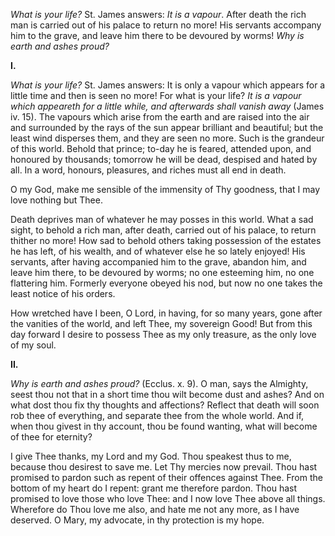 
*What is your life?* St. James answers: *It is a vapour*. After death the rich man is carried out of his palace to return no more! His servants accompany him to the grave, and leave him there to be devoured by worms! *Why is earth and ashes proud?*

**I\.**

*What is your life?* St. James answers: It is only a vapour which appears for a little time and then is seen no more! For what is your life? *It is a vapour which appeareth for a little while, and afterwards shall vanish away* (James iv. 15). The vapours which arise from the earth and are raised into the air and surrounded by the rays of the sun appear brilliant and beautiful; but the least wind disperses them, and they are seen no more. Such is the grandeur of this world. Behold that prince; to-day he is feared, attended upon, and honoured by thousands; tomorrow he will be dead, despised and hated by all. In a word, honours, pleasures, and riches must all end in death.

O my God, make me sensible of the immensity of Thy goodness, that I may love nothing but Thee.

Death deprives man of whatever he may posses in this world. What a sad sight, to behold a rich man, after death, carried out of his palace, to return thither no more! How sad to behold others taking possession of the estates he has left, of his wealth, and of whatever else he so lately enjoyed! His servants, after having accompanied him to the grave, abandon him, and leave him there, to be devoured by worms; no one esteeming him, no one flattering him. Formerly everyone obeyed his nod, but now no one takes the least notice of his orders.

How wretched have I been, O Lord, in having, for so many years, gone after the vanities of the world, and left Thee, my sovereign Good! But from this day forward I desire to possess Thee as my only treasure, as the only love of my soul.

**II\.**

*Why is earth and ashes proud?* (Ecclus. x. 9). O man, says the Almighty, seest thou not that in a short time thou wilt become dust and ashes? And on what dost thou fix thy thoughts and affections? Reflect that death will soon rob thee of everything, and separate thee from the whole world. And if, when thou givest in thy account, thou be found wanting, what will become of thee for eternity?

I give Thee thanks, my Lord and my God. Thou speakest thus to me, because thou desirest to save me. Let Thy mercies now prevail. Thou hast promised to pardon such as repent of their offences against Thee. From the bottom of my heart do I repent: grant me therefore pardon. Thou hast promised to love those who love Thee: and I now love Thee above all things. Wherefore do Thou love me also, and hate me not any more, as I have deserved. O Mary, my advocate, in thy protection is my hope.

